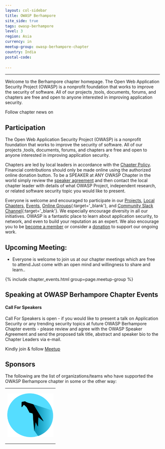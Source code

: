 ```yaml
---
layout: col-sidebar
title: OWASP Berhampore
site_side: true
tags: owasp-berhampore
level: 3
region: Asia
currency: in
meetup-group: owasp-berhampore-chapter 
country: India
postal-code: 

---
```



----------
Welcome to the Berhampore chapter homepage. The Open Web Application Security Project (OWASP) is a nonprofit foundation that works to improve the security of software. All of our projects ,tools, documents, forums, and chapters are free and open to anyone interested in improving application security. 


Follow chapter news on 
## Participation
The Open Web Application Security Project (OWASP) is a nonprofit foundation that works to improve the security of software. All of our projects ,tools, documents, forums, and chapters are free and open to anyone interested in improving application security. 

Chapters are led by local leaders in accordance with the [Chapter Policy](https://owasp.org/www-policy/). Financial contributions should only be made online using the authorized online donation button. To be a SPEAKER at ANY OWASP Chapter in the world simply review the [speaker agreement](https://owasp.org/www-policy/) and then contact the local chapter leader with details of what OWASP Project, independent research, or related software security topic you would like to present.

Everyone is welcome and encouraged to participate in our [Projects](/projects), [Local Chapters](/chapters), [Events](/events), [Online Groups](https://groups.google.com/a/owasp.com/){:target='_blank'}, and [Community Slack Channel](https://owasp.slack.com/){:target='_blank'}. We especially encourage diversity in all our initiatives. OWASP is a fantastic place to learn about application security, to network, and even to build your reputation as an expert. We also encourage you to be [become a member](/membership) or consider a [donation](/donate) to support our ongoing work.

## Upcoming Meeting:

* Everyone is welcome to join us at our chapter meetings which are free to attend.Just come with an open mind and willingness to share and learn..

{% include chapter_events.html group=page.meetup-group %}

Speaking at OWASP Berhampore Chapter Events
-------------------------------------

#### Call For Speakers

Call For Speakers is open - if you would like to present a talk on Application Security or any trending security topics at future OWASP Berhampore Chapter events - please review and agree with the OWASP Speaker Agreement and send the proposed talk title, abstract and speaker bio to the Chapter Leaders via e-mail.

Kindly join & follow [Meetup](https://www.meetup.com/owasp-berhampore-chapter)

Sponsors
----------------
The following are the list of organizations/teams who have supported the OWASP Berhampore chapter in some or the other way:

<table cellpadding="15" cellspacing="0">
<tr>
<td height="150" width="150" >

<a href="https://www.parrotsec.org/"><img src="assets/images/506px-Parrot_Logo.png" alt="Parrot Security"/></a>

</td>

</tr>
</table>

